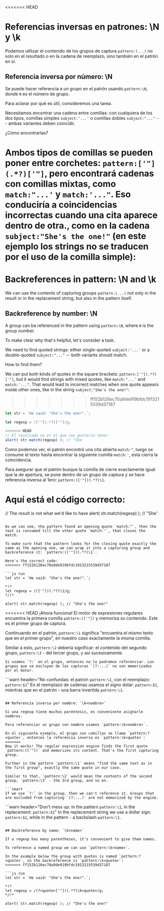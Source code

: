 <<<<<<< HEAD
# Referencias inversas en patrones: \N y \k<nombre>

Podemos utilizar el contenido de los grupos de captura `pattern:(...)` no solo en el resultado o en la cadena de reemplazo, sino también en el patrón en sí.

## Referencia inversa por número: \N

Se puede hacer referencia a un grupo en el patrón usando `pattern:\N`, donde `N` es el número de grupo.

Para aclarar por qué es útil, consideremos una tarea.

Necesitamos encontrar una cadena entre comillas: con cualquiera de los dos tipos, comillas simples `subject:'...'` o comillas dobles `subject:"..."` -- ambas variantes deben coincidir.

¿Cómo encontrarlas?

Ambos tipos de comillas se pueden poner entre corchetes: `pattern:['"](.*?)['"]`, pero encontrará cadenas con comillas mixtas, como `match:"...'` y `match:'..."`. Eso conduciría a coincidencias incorrectas cuando una cita aparece dentro de otra., como en la cadena `subject:"She's the one!"` (en este ejemplo los strings no se traducen por el uso de la comilla simple):
=======
# Backreferences in pattern: \N and \k<name>

We can use the contents of capturing groups `pattern:(...)` not only in the result or in the replacement string, but also in the pattern itself.

## Backreference by number: \N

A group can be referenced in the pattern using `pattern:\N`, where `N` is the group number.

To make clear why that's helpful, let's consider a task.

We need to find quoted strings: either single-quoted `subject:'...'` or a double-quoted `subject:"..."` -- both variants should match.

How to find them?

We can put both kinds of quotes in the square brackets: `pattern:['"](.*?)['"]`, but it would find strings with mixed quotes, like `match:"...'` and `match:'..."`. That would lead to incorrect matches when one quote appears inside other ones, like in the string `subject:"She's the one!"`:
>>>>>>> ff152b126ec70a9de919bfdc1913215539d37187

```js run
let str = `He said: "She's the one!".`;

let regexp = /['"](.*?)['"]/g;

<<<<<<< HEAD
// El resultado no es el que nos gustaría tener
alert( str.match(regexp) ); // "She'
```

Como podemos ver, el patrón encontró una cita abierta `match:"`, luego se consume el texto hasta encontrar la siguiente comilla `match:'`, esta cierra la coincidencia.

Para asegurar que el patrón busque la comilla de cierre exactamente igual que la de apertura, se pone dentro de un grupo de captura y se hace referencia inversa al 1ero: `pattern:(['"])(.*?)\1`.

Aquí está el código correcto:
=======
// The result is not what we'd like to have
alert( str.match(regexp) ); // "She'
```

As we can see, the pattern found an opening quote `match:"`, then the text is consumed till the other quote `match:'`, that closes the match.

To make sure that the pattern looks for the closing quote exactly the same as the opening one, we can wrap it into a capturing group and backreference it: `pattern:(['"])(.*?)\1`.

Here's the correct code:
>>>>>>> ff152b126ec70a9de919bfdc1913215539d37187

```js run
let str = `He said: "She's the one!".`;

*!*
let regexp = /(['"])(.*?)\1/g;
*/!*

alert( str.match(regexp) ); // "She's the one!"
```

<<<<<<< HEAD
¡Ahora funciona! El motor de expresiones regulares encuentra la primera comilla `pattern:(['"])` y memoriza su contenido. Este es el primer grupo de captura.

Continuando en el patrón, `pattern:\1` significa "encuentra el mismo texto que en el primer grupo", en nuestro caso exactamente la misma comilla.

Similar a esto, `pattern:\2` debería significar: el contenido del segundo grupo, `pattern:\3` - del tercer grupo, y así sucesivamente.

```smart
Si usamos `?:` en el grupo, entonces no lo podremos referenciar. Los grupos que se excluyen de las capturas `(?:...)` no son memorizados por el motor.
```

```warn header="No confundas: el patrón `pattern:\1`, con el reemplazo: `pattern:$1`"
En el reemplazo de cadenas usamos el signo dólar: `pattern:$1`, mientras que en el patrón - una barra invertida `pattern:\1`.
```

## Referencia inversa por nombre: `\k<nombre>`

Si una regexp tiene muchos paréntesis, es conveniente asignarle nombres.

Para referenciar un grupo con nombre usamos `pattern:\k<nombre>`.

En el siguiente ejemplo, el grupo con comillas se llama `pattern:?<quote>`, entonces la referencia inversa es `pattern:\k<quote>`:
=======
Now it works! The regular expression engine finds the first quote `pattern:(['"])` and memorizes its content. That's the first capturing group.

Further in the pattern `pattern:\1` means "find the same text as in the first group", exactly the same quote in our case.

Similar to that, `pattern:\2` would mean the contents of the second group, `pattern:\3` - the 3rd group, and so on.

```smart
If we use `?:` in the group, then we can't reference it. Groups that are excluded from capturing `(?:...)` are not memorized by the engine.
```

```warn header="Don't mess up: in the pattern `pattern:\1`, in the replacement: `pattern:$1`"
In the replacement string we use a dollar sign: `pattern:$1`, while in the pattern - a backslash `pattern:\1`.
```

## Backreference by name: `\k<name>`

If a regexp has many parentheses, it's convenient to give them names.

To reference a named group we can use `pattern:\k<name>`.

In the example below the group with quotes is named `pattern:?<quote>`, so the backreference is `pattern:\k<quote>`:
>>>>>>> ff152b126ec70a9de919bfdc1913215539d37187

```js run
let str = `He said: "She's the one!".`;

*!*
let regexp = /(?<quote>['"])(.*?)\k<quote>/g;
*/!*

alert( str.match(regexp) ); // "She's the one!"
```
